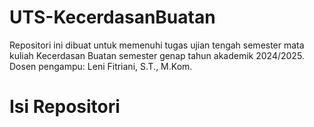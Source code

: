 # UTS-KecerdasanBuatan
Repositori ini dibuat untuk memenuhi tugas ujian tengah semester mata kuliah Kecerdasan Buatan semester genap tahun akademik 2024/2025.
Dosen pengampu: Leni Fitriani, S.T., M.Kom.

# Isi Repositori

